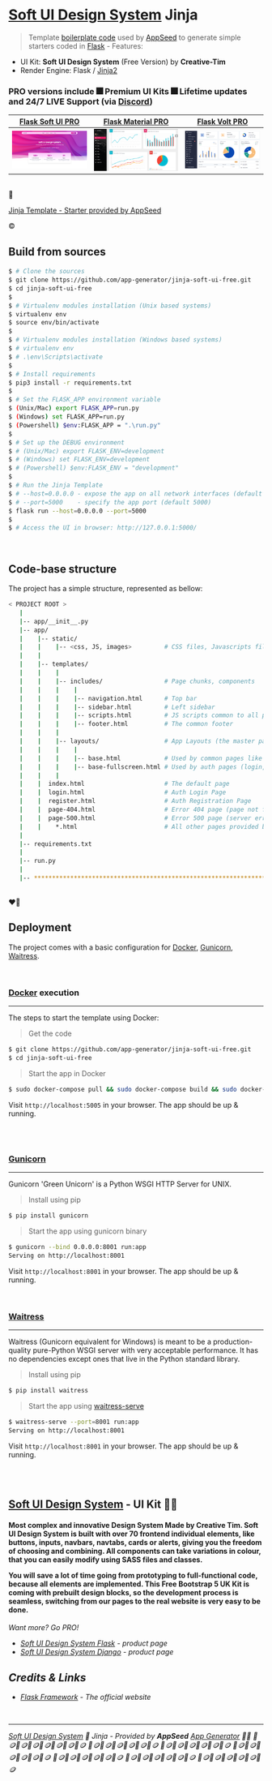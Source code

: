 # [Soft UI Design System](https://appseed.us/ui-kit/soft-ui-design-system) Jinja

> Template [boilerplate code](https://appseed.us/boilerplate-code) used by [AppSeed](https://appseed.us) to generate simple starters coded in [Flask](https://palletsprojects.com/p/flask/) - Features:

- UI Kit: **Soft UI Design System** (Free Version) by **Creative-Tim**
- Render Engine: Flask / [Jinja2](https://jinja.palletsprojects.com/)
### PRO versions include 🎆 **Premium UI Kits** 🎆 Lifetime updates and **24/7 LIVE Support** (via [Discord](https://discord.gg/fZC6hup))

| [Flask Soft UI PRO](https://appseed.us/product/flask-soft-ui-pro) | [Flask Material PRO](https://appseed.us/admin-dashboards/flask-dashboard-material-pro) | [Flask Volt PRO](https://appseed.us/admin-dashboards/flask-dashboard-volt-pro) |
| --- | --- | --- |
| [![Flask Soft UI PRO](https://raw.githubusercontent.com/app-generator/soft-ui-design-system/main/media/soft-ui-design-system-screen.png)](https://appseed.us/product/flask-soft-ui-pro) | [![Flask Material PRO](https://raw.githubusercontent.com/app-generator/flask-dashboard-material-pro/master/media/flask-dashboard-material-pro-screen.png)](https://appseed.us/admin-dashboards/flask-dashboard-material-pro) | [![Flask Volt PRO](https://raw.githubusercontent.com/app-generator/flask-dashboard-volt-pro/master/media/flask-dashboard-volt-pro-screen.png)](https://appseed.us/admin-dashboards/flask-dashboard-volt-pro)

<br />
🥷

[Jinja Template - Starter provided by AppSeed](https://raw.githubusercontent.com/app-generator/jinja-soft-ui-free/master/media/jinja-soft-ui-free-screen-contact.png)

©️
<br />

## Build from sources

```bash
$ # Clone the sources
$ git clone https://github.com/app-generator/jinja-soft-ui-free.git
$ cd jinja-soft-ui-free
$
$ # Virtualenv modules installation (Unix based systems)
$ virtualenv env
$ source env/bin/activate
$
$ # Virtualenv modules installation (Windows based systems)
$ # virtualenv env
$ # .\env\Scripts\activate
$
$ # Install requirements
$ pip3 install -r requirements.txt
$
$ # Set the FLASK_APP environment variable
$ (Unix/Mac) export FLASK_APP=run.py
$ (Windows) set FLASK_APP=run.py
$ (Powershell) $env:FLASK_APP = ".\run.py"
$
$ # Set up the DEBUG environment
$ # (Unix/Mac) export FLASK_ENV=development
$ # (Windows) set FLASK_ENV=development
$ # (Powershell) $env:FLASK_ENV = "development"
$
$ # Run the Jinja Template
$ # --host=0.0.0.0 - expose the app on all network interfaces (default 127.0.0.1)
$ # --port=5000    - specify the app port (default 5000)  
$ flask run --host=0.0.0.0 --port=5000
$
$ # Access the UI in browser: http://127.0.0.1:5000/
```

<br />

## Code-base structure

The project has a simple structure, represented as bellow:

```bash
< PROJECT ROOT >
   |
   |-- app/__init__.py
   |-- app/
   |    |-- static/
   |    |    |-- <css, JS, images>         # CSS files, Javascripts files
   |    |
   |    |-- templates/
   |    |    |
   |    |    |-- includes/                 # Page chunks, components
   |    |    |    |
   |    |    |    |-- navigation.html      # Top bar
   |    |    |    |-- sidebar.html         # Left sidebar
   |    |    |    |-- scripts.html         # JS scripts common to all pages
   |    |    |    |-- footer.html          # The common footer
   |    |    |
   |    |    |-- layouts/                  # App Layouts (the master pages)
   |    |    |    |
   |    |    |    |-- base.html            # Used by common pages like index, UI
   |    |    |    |-- base-fullscreen.html # Used by auth pages (login, register)
   |    |    |
   |    |  index.html                      # The default page
   |    |  login.html                      # Auth Login Page
   |    |  register.html                   # Auth Registration Page
   |    |  page-404.html                   # Error 404 page (page not found)
   |    |  page-500.html                   # Error 500 page (server error)
   |    |    *.html                        # All other pages provided by the UI Kit
   |
   |-- requirements.txt
   |
   |-- run.py
   |
   |-- ************************************************************************
```

<br /> ❤️‍🔥


## Deployment

The project comes with a basic configuration for [Docker](https://www.docker.com/), [Gunicorn](https://gunicorn.org/), [Waitress](https://docs.pylonsproject.org/projects/waitress/en/stable/).

<br />

### [Docker](https://www.docker.com/) execution
---

The steps to start the template using Docker:

> Get the code

```bash
$ git clone https://github.com/app-generator/jinja-soft-ui-free.git
$ cd jinja-soft-ui-free
```

> Start the app in Docker

```bash
$ sudo docker-compose pull && sudo docker-compose build && sudo docker-compose up -d
```

Visit `http://localhost:5005` in your browser. The app should be up & running.

<br />

<br />

### [Gunicorn](https://gunicorn.org/)
---

Gunicorn 'Green Unicorn' is a Python WSGI HTTP Server for UNIX.

> Install using pip

```bash
$ pip install gunicorn
```
> Start the app using gunicorn binary

```bash
$ gunicorn --bind 0.0.0.0:8001 run:app
Serving on http://localhost:8001
```

Visit `http://localhost:8001` in your browser. The app should be up & running.

<br />

### [Waitress](https://docs.pylonsproject.org/projects/waitress/en/stable/)
---

Waitress (Gunicorn equivalent for Windows) is meant to be a production-quality pure-Python WSGI server with very acceptable performance. It has no dependencies except ones that live in the Python standard library.

> Install using pip
```bash
$ pip install waitress
```
> Start the app using [waitress-serve](https://docs.pylonsproject.org/projects/waitress/en/stable/runner.html)

```bash
$ waitress-serve --port=8001 run:app
Serving on http://localhost:8001
```
Visit `http://localhost:8001` in your browser. The app should be up & running.

<br />
<br />

## [Soft UI Design System](https://appseed.us/ui-kit/soft-ui-design-system) - UI Kit 👱‍♀️
<h4>
Most complex and innovative Design System Made by Creative Tim. Soft UI Design System is built with over 70 frontend individual elements, like buttons, inputs, navbars, navtabs, cards or alerts, giving you the freedom of choosing and combining. All components can take variations in colour, that you can easily modify using SASS files and classes.

You will save a lot of time going from prototyping to full-functional code, because all elements are implemented. This Free Bootstrap 5 UK Kit is coming with prebuilt design blocks, so the development process is seamless, switching from our pages to the real website is very easy to be done.</h4>



<i> Want more? Go PRO!<i>
- [Soft UI Design System Flask](https://appseed.us/product/flask-soft-ui-design-system) - product page
- [Soft UI Design System Django](https://appseed.us/product/django-soft-ui-design-system) - product page


## Credits & Links
- [Flask Framework](https://www.palletsprojects.com/p/flask/) - The official website

<br />

___
[Soft UI Design System](https://appseed.us/ui-kit/soft-ui-design-system) 🥷 Jinja - Provided by **AppSeed** [App Generator](https://appseed.us/app-generator) 🧑‍🏭
🥇🪙🥇🪙🥇🪙🥇🪙🥇🪙🥇🪙🥇🪙 🥇🪙🥇🪙🥇🪙🥇🪙🥇🪙🥇🪙 🥇🪙🥇🪙🥇🪙🥇🪙🥇🪙🥇🪙 🥇🪙🥇🪙🥇🪙🥇🪙🥇🪙🥇🪙 🥇🪙🥇🪙🥇🪙🥇🪙🥇🪙🥇🪙 🥇🪙🥇🪙🥇🪙🥇🪙🥇🪙🥇🪙 🥇🪙🥇🪙🥇🪙🥇🪙🥇🪙🥇🪙 

